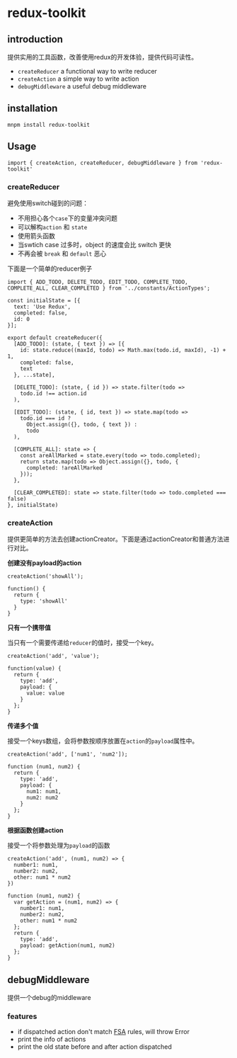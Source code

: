 # redux-toolkit

## introduction

提供实用的工具函数，改善使用redux的开发体验，提供代码可读性。

* `createReducer` a functional way to write reducer
* `createAction`  a simple way to write action
* `debugMiddleware` a useful debug middleware

## installation

`mnpm install redux-toolkit`

## Usage

`import { createAction, createReducer, debugMiddleware } from 'redux-toolkit'`

### createReducer

避免使用switch碰到的问题：

* 不用担心各个`case`下的变量冲突问题
* 可以解构`action` 和 `state`
* 使用箭头函数
* 当swtich case 过多时，object 的速度会比 switch 更快
* 不再会被 `break` 和 `default` 恶心

下面是一个简单的reducer例子

```
import { ADD_TODO, DELETE_TODO, EDIT_TODO, COMPLETE_TODO, COMPLETE_ALL, CLEAR_COMPLETED } from '../constants/ActionTypes';

const initialState = [{
  text: 'Use Redux',
  completed: false,
  id: 0
}];

export default createReducer({
  [ADD_TODO]: (state, { text }) => [{
    id: state.reduce((maxId, todo) => Math.max(todo.id, maxId), -1) + 1,
    completed: false,
    text
  }, ...state],

  [DELETE_TODO]: (state, { id }) => state.filter(todo =>
    todo.id !== action.id
  ),

  [EDIT_TODO]: (state, { id, text }) => state.map(todo =>
    todo.id === id ?
      Object.assign({}, todo, { text }) :
      todo
  ),

  [COMPLETE_ALL]: state => {
    const areAllMarked = state.every(todo => todo.completed);
    return state.map(todo => Object.assign({}, todo, {
      completed: !areAllMarked
    }));
  },

  [CLEAR_COMPLETED]: state => state.filter(todo => todo.completed === false)
}, initialState)
```

### createAction

提供更简单的方法去创建actionCreator。下面是通过actionCreator和普通方法进行对比。

**创建没有payload的action**

```
createAction('showAll');

function() {
  return {
    type: 'showAll'
  }
}
```

**只有一个携带值**

当只有一个需要传递给`reducer`的值时，接受一个key。

```
createAction('add', 'value');

function(value) {
  return {
    type: 'add',
    payload: {
      value: value
    }
  };
}
```

**传递多个值**

接受一个keys数组，会将参数按顺序放置在`action`的`payload`属性中。

```
createAction('add', ['num1', 'num2']);

function (num1, num2) {
  return {
    type: 'add',
    payload: {
      num1: num1,
      num2: num2  
    }
  };
}
```

**根据函数创建action**

接受一个将参数处理为`payload`的函数

```
createAction('add', (num1, num2) => {
  number1: num1,
  number2: num2,
  other: num1 * num2
})

function (num1, num2) {
  var getAction = (num1, num2) => {
    number1: num1,
    number2: num2,
    other: num1 * num2
  };
  return {
    type: 'add',
    payload: getAction(num1, num2)
  };
}
```

## debugMiddleware

提供一个debug的middleware

### features

* if dispatched action don't match [FSA](https://github.com/acdlite/flux-standard-action) rules, will throw Error
* print the info of actions
* print the old state before and after action dispatched
